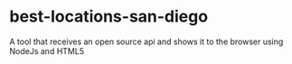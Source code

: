 # best-locations-san-diego
A tool that receives an open source api and shows it to the browser using NodeJs and HTML5
